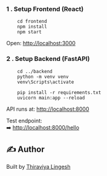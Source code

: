 
### 1 . Setup Frontend (React)

        cd frontend
        npm install
        npm start


Open: [http://localhost:3000](http://localhost:3000)


### 2 . Setup Backend (FastAPI)


        cd ../backend
        python -m venv venv
        venv\Scripts\activate      

        pip install -r requirements.txt
        uvicorn main:app --reload


API runs at: [http://localhost:8000](http://localhost:8000)

Test endpoint:  
➡️ [http://localhost:8000/hello](http://localhost:8000/hello)


## ✍️ Author

Built by [Thiraviya Lingesh](https://github.com/thiraviyalingesh)

